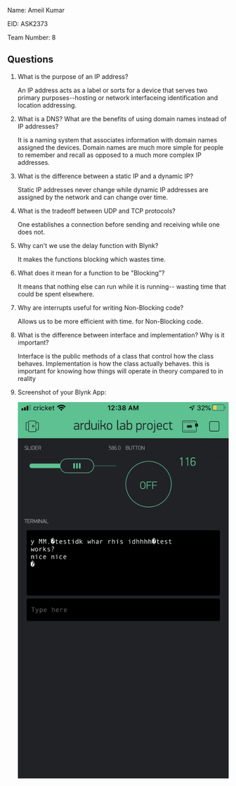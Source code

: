 Name: Ameil Kumar

EID: ASK2373

Team Number: 8

## Questions

1. What is the purpose of an IP address?

    An IP address acts as a label or sorts for a device that serves two primary purposes--hosting or network interfaceing identification and location addressing.

2. What is a DNS? What are the benefits of using domain names instead of IP addresses?

    It is a naming system that associates information with domain names assigned the devices. Domain names are much more simple for people to remember and recall as opposed to a much more complex IP addresses. 


3. What is the difference between a static IP and a dynamic IP?

    Static IP addresses never change while dynamic IP addresses are assigned by the network and can change over time. 

4. What is the tradeoff between UDP and TCP protocols?

    One establishes a connection before sending and receiving while one does not. 

5. Why can't we use the delay function with Blynk?

    It makes the functions blocking which wastes time. 

6. What does it mean for a function to be "Blocking"?

    It means that nothing else can run while it is running-- wasting time that could be spent elsewhere.

7. Why are interrupts useful for writing Non-Blocking code?

    Allows us to be more efficient with time. for Non-Blocking code.

8. What is the difference between interface and implementation? Why is it important?

    Interface is the public methods of a class that control how the class behaves. Implementation is how the class actually behaves. this is important for knowing how things will operate in theory compared to in reality

9. Screenshot of your Blynk App:

    ![your image here->](img/screenshot.png)
